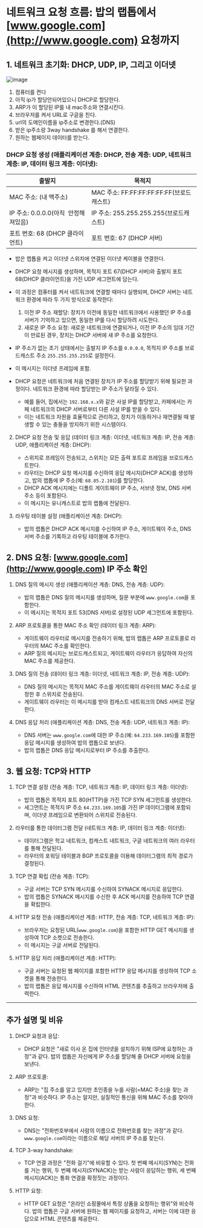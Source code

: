 
# 네트워크 요청 흐름: 밥의 랩톱에서 [www.google.com](http://www.google.com) 요청까지

## 1. 네트워크 초기화: DHCP, UDP, IP, 그리고 이더넷
![image](https://github.com/user-attachments/assets/910b2afc-1786-4006-b7f4-75964aee39fb)

1. 컴퓨터를 켠다 
2. 아직 ip가 할당안되어있으니 DHCP로 할당한다.
3. ARP가 이 할당된 IP를 내 mac주소와 연결시킨다.
4. 브라우저를 켜서 URL로 구글을 친다.
5. url의 도메인이름을 ip주소로 변경한다.(DNS)
6. 받은 ip주소랑 3way handshake 를 해서 연결한다.
7. 원하는 웹페이지 데이터를 받는다.

### DHCP 요청 생성 (애플리케이션 계층: DHCP, 전송 계층: UDP, 네트워크 계층: IP, 데이터 링크 계층: 이더넷):

   | 출발지                    | 목적지                                |
   | -------------------------- | -------------------------------------- |
   | MAC 주소: (내 맥주소)            | MAC 주소: FF\:FF\:FF\:FF\:FF\:FF(브로드캐스트) |
   | IP 주소: 0.0.0.0(아직  안정해져있음) | IP 주소: 255.255.255.255(브로드캐스트)         |
   | 포트 번호: 68 (DHCP 클라이언트)     | 포트 번호: 67 (DHCP 서버)                    |

   - 밥은 랩톱을 켜고 이더넷 스위치에 연결된 이더넷 케이블을 연결한다.

   - DHCP 요청 메시지를 생성하며, 목적지 포트 67(DHCP 서버)와 출발지 포트 68(DHCP 클라이언트)을 가진 UDP 세그먼트에 담는다.&#x20;

   - 이 과정은 컴퓨터를 켜서 네트워크에 연결할 때마다 실행되며, DHCP 서버는 네트워크 환경에 따라 두 가지 방식으로 동작한다:

     1. 이전 IP 주소 재할당: 장치가 이전에 동일한 네트워크에서 사용했던 IP 주소를 서버가 기억하고 있으면, 동일한 IP를 다시 할당하려 시도한다.
     2. 새로운 IP 주소 요청: 새로운 네트워크에 연결되거나, 이전 IP 주소의 임대 기간이 만료된 경우, 장치는 DHCP 서버에 새 IP 주소를 요청한다.

   - IP 주소가 없는 초기 상태에서는 출발지 IP 주소를 `0.0.0.0`, 목적지 IP 주소를 브로드캐스트 주소 `255.255.255.255`로 설정한다.

   - 이 메시지는 이더넷 프레임에 포함.

   - DHCP 요청은 네트워크에 처음 연결된 장치가 IP 주소를 할당받기 위해 필요한 과정이다. 네트워크 환경에 따라 할당받는 IP 주소가 달라질 수 있다.

     - 예를 들어, 집에서는 `192.168.x.x`와 같은 사설 IP를 할당받고, 카페에서는 카페 네트워크의 DHCP 서버로부터 다른 사설 IP를 받을 수 있다.
     - 이는 네트워크 자원을 효율적으로 관리하고, 장치가 이동하거나 재연결될 때 발생할 수 있는 충돌을 방지하기 위한 시스템이다.

2. DHCP 요청 전송 및 응답 (데이터 링크 계층: 이더넷, 네트워크 계층: IP, 전송 계층: UDP, 애플리케이션 계층: DHCP):

   - 스위치로 프레임이 전송되고, 스위치는 모든 출력 포트로 프레임을 브로드캐스트한다.
   - 라우터는 DHCP 요청 메시지를 수신하여 응답 메시지(DHCP ACK)를 생성하고, 밥의 랩톱에 IP 주소(예: `68.85.2.101`)를 할당한다.
   - DHCP ACK 메시지에는 디폴트 게이트웨이 IP 주소, 서브넷 정보, DNS 서버 주소 등이 포함된다.
   - 이 메시지는 유니캐스트로 밥의 랩톱에 전달된다.

3. 라우팅 테이블 설정 (애플리케이션 계층: DHCP):

   - 밥의 랩톱은 DHCP ACK 메시지를 수신하여 IP 주소, 게이트웨이 주소, DNS 서버 주소를 기록하고 라우팅 테이블에 추가한다.

## 2. DNS 요청: [www.google.com](http://www.google.com) IP 주소 확인

1. DNS 질의 메시지 생성 (애플리케이션 계층: DNS, 전송 계층: UDP):

   - 밥의 랩톱은 DNS 질의 메시지를 생성하며, 질문 부분에 `www.google.com`을 포함한다.
   - 이 메시지는 목적지 포트 53(DNS 서버)로 설정된 UDP 세그먼트에 포함된다.

2. ARP 프로토콜을 통한 MAC 주소 확인 (데이터 링크 계층: ARP):

   - 게이트웨이 라우터로 메시지를 전송하기 위해, 밥의 랩톱은 ARP 프로토콜로 라우터의 MAC 주소를 확인한다.
   - ARP 질의 메시지는 브로드캐스트되고, 게이트웨이 라우터가 응답하여 자신의 MAC 주소를 제공한다.

3. DNS 질의 전송 (데이터 링크 계층: 이더넷, 네트워크 계층: IP, 전송 계층: UDP):

   - DNS 질의 메시지는 목적지 MAC 주소를 게이트웨이 라우터의 MAC 주소로 설정한 후 스위치로 전송된다.
   - 게이트웨이 라우터는 이 메시지를 받아 컴캐스트 네트워크의 DNS 서버로 전달한다.

4. DNS 응답 처리 (애플리케이션 계층: DNS, 전송 계층: UDP, 네트워크 계층: IP):

   - DNS 서버는 `www.google.com`에 대한 IP 주소(예: `64.233.169.105`)를 포함한 응답 메시지를 생성하여 밥의 랩톱으로 보낸다.
   - 밥의 랩톱은 DNS 응답 메시지로부터 IP 주소를 추출한다.

## 3. 웹 요청: TCP와 HTTP

1. TCP 연결 설정 (전송 계층: TCP, 네트워크 계층: IP, 데이터 링크 계층: 이더넷):

   - 밥의 랩톱은 목적지 포트 80(HTTP)을 가진 TCP SYN 세그먼트를 생성한다.
   - 세그먼트는 목적지 IP 주소 `64.233.169.105`를 가진 IP 데이터그램에 포함되며, 이더넷 프레임으로 변환되어 스위치로 전송된다.

2. 라우터를 통한 데이터그램 전달 (네트워크 계층: IP, 데이터 링크 계층: 이더넷):

   - 데이터그램은 학교 네트워크, 컴캐스트 네트워크, 구글 네트워크의 여러 라우터를 통해 전달된다.
   - 라우터의 포워딩 테이블과 BGP 프로토콜을 이용해 데이터그램의 최적 경로가 결정된다.

3. TCP 연결 확립 (전송 계층: TCP):

   - 구글 서버는 TCP SYN 메시지를 수신하여 SYNACK 메시지로 응답한다.
   - 밥의 랩톱은 SYNACK 메시지를 수신한 후 ACK 메시지를 전송하여 TCP 연결을 확립한다.

4. HTTP 요청 전송 (애플리케이션 계층: HTTP, 전송 계층: TCP, 네트워크 계층: IP):

   - 브라우저는 요청된 URL(`www.google.com`)을 포함한 HTTP GET 메시지를 생성하여 TCP 소켓으로 전송한다.
   - 이 메시지는 구글 서버로 전달된다.

5. HTTP 응답 처리 (애플리케이션 계층: HTTP):

   - 구글 서버는 요청된 웹 페이지를 포함한 HTTP 응답 메시지를 생성하여 TCP 소켓을 통해 전송한다.
   - 밥의 랩톱은 응답 메시지를 수신하여 HTML 콘텐츠를 추출하고 브라우저에 출력한다.

---

## 추가 설명 및 비유

1. DHCP 요청과 응답:

   - DHCP 요청은 "새로 이사 온 집에 인터넷을 설치하기 위해 ISP에 요청하는 과정"과 같다. 밥의 랩톱은 자신에게 IP 주소를 할당해 줄 DHCP 서버에 요청을 보낸다.

2. ARP 프로토콜:

   - ARP는 "집 주소를 알고 있지만 초인종을 누를 사람(=MAC 주소)을 찾는 과정"과 비슷하다. IP 주소는 알지만, 실질적인 통신을 위해 MAC 주소를 찾아야 한다.

3. DNS 요청:

   - DNS는 "전화번호부에서 사람의 이름으로 전화번호를 찾는 과정"과 같다. `www.google.com`이라는 이름으로 해당 서버의 IP 주소를 찾는다.

4. TCP 3-way handshake:

   - TCP 연결 과정은 "전화 걸기"에 비유할 수 있다. 첫 번째 메시지(SYN)는 전화를 거는 행위, 두 번째 메시지(SYNACK)는 받는 사람이 응답하는 행위, 세 번째 메시지(ACK)는 통화 연결을 확정짓는 과정이다.

5. HTTP 요청:

   - HTTP GET 요청은 "온라인 쇼핑몰에서 특정 상품을 요청하는 행위"와 비슷하다. 밥의 랩톱은 구글 서버에 원하는 웹 페이지를 요청하고, 서버는 이에 대한 응답으로 HTML 콘텐츠를 제공한다.

